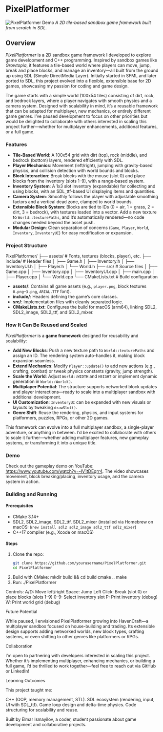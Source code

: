 # PixelPlatformer

![PixelPlatformer Demo](https://www.youtube.com/watch?v=-IV1tDEqrr4)
*A 2D tile-based sandbox game framework built from scratch in SDL.*

## Overview

*PixelPlatformer* is a 2D sandbox game framework I developed to explore game development and C++ programming. Inspired by sandbox games like *Growtopia*, it features a tile-based world where players can move, jump, break and place blocks, and manage an inventory—all built from the ground up using SDL (Simple DirectMedia Layer). Initially started in SFML and later ported to SDL, this project evolved into a flexible, extensible base for 2D games, showcasing my passion for coding and game design.

The game starts with a simple world (100x54 tiles) consisting of dirt, rock, and bedrock layers, where a player navigates with smooth physics and a camera system. Designed with scalability in mind, it’s a reusable framework that can be adapted for multiplayer, new mechanics, or entirely different game genres. I’ve paused development to focus on other priorities but would be delighted to collaborate with others interested in scaling this project further—whether for multiplayer enhancements, additional features, or a full game.

### Features

- **Tile-Based World**: A 100x54 grid with dirt (top), rock (middle), and bedrock (bottom) layers, rendered efficiently with SDL.
- **Player Mechanics**: Movement (left/right), jumping with gravity-based physics, and collision detection with world bounds and blocks.
- **Block Interaction**: Break blocks with the mouse (slot 0) and place blocks from the inventory (slots 1–9), with a range-based system.
- **Inventory System**: A 1x3 slot inventory (expandable) for collecting and using blocks, with an SDL_ttf-based UI displaying items and quantities.
- **Camera System**: Smoothly follows the player with adjustable smoothing factors and a vertical dead zone, clamped to world bounds.
- **Extensible Block System**: Blocks are tied to IDs (0 = air, 1 = grass, 2 = dirt, 3 = bedrock), with textures loaded into a vector. Add a new texture to `World::texturePaths`, and it’s automatically rendered—no code changes needed beyond the asset push.
- **Modular Design**: Clean separation of concerns (`Game`, `Player`, `World`, `Inventory`, `InventoryUI`) for easy modification or expansion.

### Project Structure
PixelPlatformer/
├── assets/            # Fonts, textures (blocks, player), etc.
├── include/           # Header files
│   ├── Game.h
│   ├── Inventory.h
│   ├── InventoryUI.h
│   ├── Player.h
│   └── World.h
├── src/               # Source files
│   ├── Game.cpp
│   ├── Inventory.cpp
│   ├── InventoryUI.cpp
│   ├── main.cpp
│   ├── Player.cpp
│   └── World.cpp
└── CMakeLists.txt     # Build configuration


- **assets/**: Contains all game assets (e.g., `player.png`, block textures `0.png`–`3.png`, `ARIAL.TTF` font).
- **include/**: Headers defining the game’s core classes.
- **src/**: Implementation files with cleanly separated logic.
- **CMakeLists.txt**: Configures the build for macOS (arm64), linking SDL2, SDL2_image, SDL2_ttf, and SDL2_mixer.

### How It Can Be Reused and Scaled

*PixelPlatformer* is a **game framework** designed for reusability and scalability:
- **Add New Blocks**: Push a new texture path to `World::texturePaths` and assign an ID. The rendering system auto-handles it, making block expansion seamless.
- **Extend Mechanics**: Modify `Player::update()` to add new actions (e.g., crafting, combat) or tweak physics constants (gravity, jump strength).
- **Scale the World**: Adjust `World::WIDTH` and `HEIGHT` or implement dynamic generation in `World::World()`.
- **Multiplayer Potential**: The structure supports networked block updates and player interactions—ready to scale into a multiplayer sandbox with additional development.
- **UI Customization**: `InventoryUI` can be expanded with new visuals or layouts by tweaking `drawSlot()`.
- **Genre Shift**: Reuse the rendering, physics, and input systems for platformers, puzzles, RPGs, or other 2D games.

This framework can evolve into a full multiplayer sandbox, a single-player adventure, or anything in between. I’d be excited to collaborate with others to scale it further—whether adding multiplayer features, new gameplay systems, or transforming it into a unique title.

### Demo

Check out the gameplay demo on YouTube: https://www.youtube.com/watch?v=-IV1tDEqrr4. 
The video showcases movement, block breaking/placing, inventory usage, and the camera system in action.

### Building and Running

#### Prerequisites
- CMake 3.14+
- SDL2, SDL2_image, SDL2_ttf, SDL2_mixer (installed via Homebrew on macOS: `brew install sdl2 sdl2_image sdl2_ttf sdl2_mixer`)
- C++17 compiler (e.g., Xcode on macOS)

#### Steps
1. Clone the repo:
   ```bash
   git clone https://github.com/yourusername/PixelPlatformer.git
   cd PixelPlatformer
2. Build with CMake:
  mkdir build && cd build
  cmake ..
  make
3. Run:
  ./PixelPlatformer

Controls:
A/D: Move left/right
Space: Jump
Left Click: Break (slot 0) or place blocks (slots 1–9)
0–9: Select inventory slot
P: Print inventory (debug)
W: Print world grid (debug)

Future Potential

While paused, I envisioned PixelPlatformer growing into HavenCraft—a multiplayer sandbox focused on house-building and trading. Its extensible design supports adding networked worlds, new block types, crafting systems, or even shifting to other genres like platformers or RPGs.

Collaboration

I’m open to partnering with developers interested in scaling this project. Whether it’s implementing multiplayer, enhancing mechanics, or building a full game, I’d be thrilled to work together—feel free to reach out via GitHub or LinkedIn!

Learning Outcomes

This project taught me:

C++ (OOP, memory management, STL).
SDL ecosystem (rendering, input, UI with SDL_ttf).
Game loop design and delta-time physics.
Code structuring for scalability and reuse.

Built by Elmar Ismayilov, a coder, student passionate about game development and collaborative projects.
